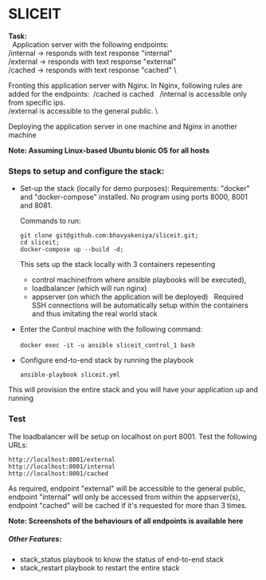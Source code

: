 # SLICEIT
**Task:** \
&nbsp;
Application server with the following endpoints: \
/internal -> responds with text response "internal" \
/external -> responds with text response "external" \
/cached -> responds with text response "cached" \


Fronting this application server with Nginx. In Nginx, following rules are added for the endpoints:&nbsp;
/cached is cached &nbsp;
/internal is accessible only from specific ips. \
/external is accessible to the general public. \

Deploying the application server in one machine and Nginx in another machine
&nbsp;
&nbsp;

**Note: Assuming Linux-based Ubuntu bionic OS for all hosts**
&nbsp;
&nbsp;

### Steps to setup and configure the stack:

- Set-up the stack (locally for demo purposes):
  Requirements: "docker" and "docker-compose" installed. No program using ports 8000, 8001 and 8081.

	Commands to run:

    ```
    git clone git@github.com:bhavyakeniya/sliceit.git;
    cd sliceit;
    docker-compose up --build -d;
    ```
	This sets up the stack locally with 3 containers repesenting
	- control machine(from where ansible playbooks will be executed),
	- loadbalancer (which will run nginx)
	- appserver (on which the application will be deployed)
	&nbsp;
	Required SSH connections will be automatically setup within the containers and thus imitating the real world stack
	&nbsp;
- Enter the Control machine with the following command:

	`docker exec -it -u ansible sliceit_control_1 bash`
	&nbsp;
- Configure end-to-end stack by running the playbook

	`ansible-playbook sliceit.yml `

This will provision the entire stack and you will have your application up and running
&nbsp;

### Test
The loadbalancer will be setup on localhost on port 8001. Test the following URLs:
```
http://localhost:8001/external
http://localhost:8001/internal
http://localhost:8001/cached
```

As required, endpoint "external" will be accessible to the general public, endpoint "internal" will only be accessed from within the appserver(s), endpoint "cached" will be cached if it's requested for more than 3 times.

**Note: Screenshots of the behaviours of all endpoints is available here**
&nbsp;

##### Other Features:
- stack_status playbook to know the status of end-to-end stack
- stack_restart playbook to restart the entire stack
